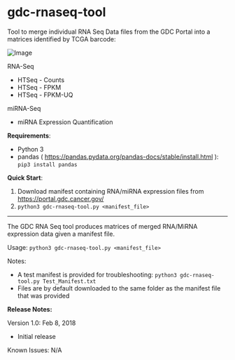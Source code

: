 # gdc-rnaseq-tool
Tool to merge individual RNA Seq Data files from the GDC Portal into a matrices identified by TCGA barcode:

![Image](https://raw.githubusercontent.com/cpreid2/gdc-rnaseq-tool/master/Images/TCGA%20Barcode.png)

RNA-Seq
- HTSeq - Counts
- HTSeq - FPKM
- HTSeq - FPKM-UQ

miRNA-Seq
- miRNA Expression Quantification

__Requirements__:

- Python 3
- pandas ( https://pandas.pydata.org/pandas-docs/stable/install.html ): `pip3 install pandas`

__Quick Start__:

1. Download manifest containing RNA/miRNA expression files from https://portal.gdc.cancer.gov/
2. `python3 gdc-rnaseq-tool.py <manifest_file>`
---

The GDC RNA Seq tool produces matrices of merged RNA/MiRNA expression data given a manifest file.

Usage: `python3 gdc-rnaseq-tool.py <manifest_file>`

Notes:
* A test manifest is provided for troubleshooting:  `python3 gdc-rnaseq-tool.py Test_Manifest.txt`
* Files are by default downloaded to the same folder as the manifest file that was provided

**Release Notes:**

Version 1.0: Feb 8, 2018

* Initial release

Known Issues:
N/A
